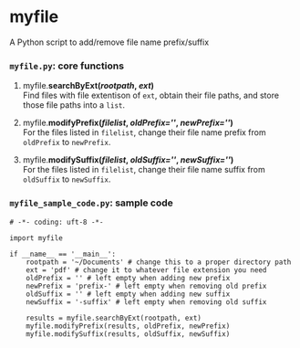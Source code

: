 # myfile
A Python script to add/remove file name prefix/suffix

### `myfile.py`: core functions
1. myfile.**searchByExt(***rootpath*, *ext***)**  
Find files with file extentison of `ext`, obtain their file paths, and store those file paths into a `list`.

2. myfile.**modifyPrefix(***filelist*, *oldPrefix=''*, *newPrefix=''***)**  
For the files listed in `filelist`, change their file name prefix from `oldPrefix` to `newPrefix`. 

3. myfile.**modifySuffix(***filelist*, *oldSuffix=''*, *newSuffix=''***)**  
For the files listed in `filelist`, change their file name suffix from `oldSuffix` to `newSuffix`. 

### `myfile_sample_code.py`: sample code
    # -*- coding: uft-8 -*-
    
    import myfile
    
    if __name__ == '__main__':
        rootpath = '~/Documents' # change this to a proper directory path
        ext = 'pdf' # change it to whatever file extension you need
        oldPrefix = '' # left empty when adding new prefix
        newPrefix = 'prefix-' # left empty when removing old prefix
        oldSuffix = '' # left empty when adding new suffix
        newSuffix = '-suffix' # left empty when removing old suffix
    
        results = myfile.searchByExt(rootpath, ext)
        myfile.modifyPrefix(results, oldPrefix, newPrefix)
        myfile.modifySuffix(results, oldSuffix, newSuffix)
